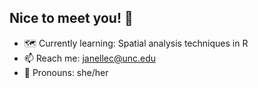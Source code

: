 ## Nice to meet you! 👋

- 🗺 Currently learning: Spatial analysis techniques in R
- 📫 Reach me: janellec@unc.edu
- 🙂 Pronouns: she/her
